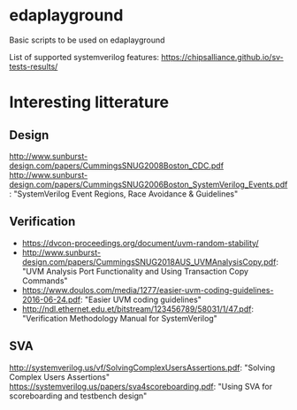 # edaplayground
Basic scripts to be used on edaplayground

List of supported systemverilog features:
https://chipsalliance.github.io/sv-tests-results/

# Interesting litterature

## Design

http://www.sunburst-design.com/papers/CummingsSNUG2008Boston_CDC.pdf
http://www.sunburst-design.com/papers/CummingsSNUG2006Boston_SystemVerilog_Events.pdf: "SystemVerilog Event Regions, Race Avoidance & Guidelines"

## Verification

* https://dvcon-proceedings.org/document/uvm-random-stability/
* http://www.sunburst-design.com/papers/CummingsSNUG2018AUS_UVMAnalysisCopy.pdf: "UVM Analysis Port Functionality and Using Transaction Copy Commands"
* https://www.doulos.com/media/1277/easier-uvm-coding-guidelines-2016-06-24.pdf: "Easier UVM coding guidelines"
* http://ndl.ethernet.edu.et/bitstream/123456789/58031/1/47.pdf: "Verification Methodology Manual for SystemVerilog"

## SVA

http://systemverilog.us/vf/SolvingComplexUsersAssertions.pdf: "Solving Complex Users Assertions"
https://systemverilog.us/papers/sva4scoreboarding.pdf: "Using SVA for scoreboarding and testbench design"
